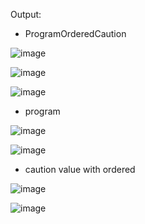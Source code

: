 Output:

- ProgramOrderedCaution

![image](https://github.com/UbaydullohML/VS-Projects/assets/75980506/98b65320-5a2c-4cbe-91c2-ebe0aeac6708)

![image](https://github.com/UbaydullohML/VS-Projects/assets/75980506/1ad34307-5125-453a-90f4-e3fe1e4774c6)

![image](https://github.com/UbaydullohML/VS-Projects/assets/75980506/5a49ef3f-d276-41ba-95bb-2b286dc41149)


- program

![image](https://github.com/UbaydullohML/VS-Projects/assets/75980506/663f7375-734c-4261-85f8-020d003f9182)

![image](https://github.com/UbaydullohML/VS-Projects/assets/75980506/19a27d71-82cf-45c4-9e2c-6359c8147ac4)


- caution value with ordered

![image](https://github.com/UbaydullohML/VS-Projects/assets/75980506/616ff104-0a3b-4e79-a2cd-2574e5858450)

![image](https://github.com/UbaydullohML/VS-Projects/assets/75980506/90ff0615-3f7a-4a2e-9fae-2d2b12507b01)
